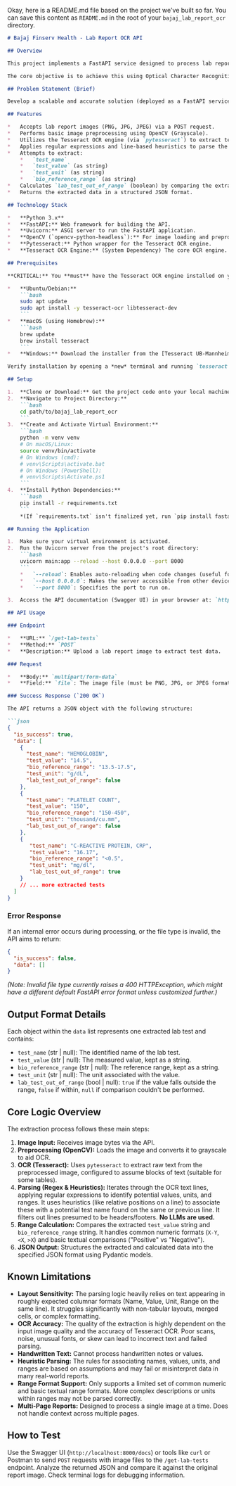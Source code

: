 Okay, here is a README.md file based on the project we've built so far. You can save this content as `README.md` in the root of your `bajaj_lab_report_ocr` directory.

```markdown
# Bajaj Finserv Health - Lab Report OCR API

## Overview

This project implements a FastAPI service designed to process lab report images and extract structured information, specifically targeting lab test names, their measured values, units, and biological reference ranges.

The core objective is to achieve this using Optical Character Recognition (OCR) and rule-based parsing **without relying on any Large Language Models (LLMs)** like GPT, Gemini, Claude, etc., as per the specific constraints of the Bajaj Finserv Health Data Science Q2 problem statement.

## Problem Statement (Brief)

Develop a scalable and accurate solution (deployed as a FastAPI service) to process lab report images, extracting all lab test names, their corresponding values, and reference ranges. Calculate whether the test value falls outside the reference range.

## Features

*   Accepts lab report images (PNG, JPG, JPEG) via a POST request.
*   Performs basic image preprocessing using OpenCV (Grayscale).
*   Utilizes the Tesseract OCR engine (via `pytesseract`) to extract text from the image.
*   Applies regular expressions and line-based heuristics to parse the OCR text and identify potential test entries.
*   Attempts to extract:
    *   `test_name`
    *   `test_value` (as string)
    *   `test_unit` (as string)
    *   `bio_reference_range` (as string)
*   Calculates `lab_test_out_of_range` (boolean) by comparing the extracted value and range strings numerically or textually where possible.
*   Returns the extracted data in a structured JSON format.

## Technology Stack

*   **Python 3.x**
*   **FastAPI:** Web framework for building the API.
*   **Uvicorn:** ASGI server to run the FastAPI application.
*   **OpenCV (`opencv-python-headless`):** For image loading and preprocessing.
*   **Pytesseract:** Python wrapper for the Tesseract OCR engine.
*   **Tesseract OCR Engine:** (System Dependency) The core OCR engine.

## Prerequisites

**CRITICAL:** You **must** have the Tesseract OCR engine installed on your system and accessible in your PATH. `pytesseract` is only a Python wrapper.

*   **Ubuntu/Debian:**
    ```bash
    sudo apt update
    sudo apt install -y tesseract-ocr libtesseract-dev
    ```
*   **macOS (using Homebrew):**
    ```bash
    brew update
    brew install tesseract
    ```
*   **Windows:** Download the installer from the [Tesseract UB-Mannheim repository](https://github.com/UB-Mannheim/tesseract/wiki). **Ensure you check the option to add Tesseract to your system PATH during installation.**

Verify installation by opening a *new* terminal and running `tesseract --version`.

## Setup

1.  **Clone or Download:** Get the project code onto your local machine.
2.  **Navigate to Project Directory:**
    ```bash
    cd path/to/bajaj_lab_report_ocr
    ```
3.  **Create and Activate Virtual Environment:**
    ```bash
    python -m venv venv
    # On macOS/Linux:
    source venv/bin/activate
    # On Windows (cmd):
    # venv\Scripts\activate.bat
    # On Windows (PowerShell):
    # venv\Scripts\Activate.ps1
    ```
4.  **Install Python Dependencies:**
    ```bash
    pip install -r requirements.txt
    ```
    *(If `requirements.txt` isn't finalized yet, run `pip install fastapi uvicorn[standard] python-multipart opencv-python-headless pytesseract`)*

## Running the Application

1.  Make sure your virtual environment is activated.
2.  Run the Uvicorn server from the project's root directory:
    ```bash
    uvicorn main:app --reload --host 0.0.0.0 --port 8000
    ```
    *   `--reload`: Enables auto-reloading when code changes (useful for development).
    *   `--host 0.0.0.0`: Makes the server accessible from other devices on your network (use `127.0.0.1` for local access only).
    *   `--port 8000`: Specifies the port to run on.

3.  Access the API documentation (Swagger UI) in your browser at: `http://localhost:8000/docs`

## API Usage

### Endpoint

*   **URL:** `/get-lab-tests`
*   **Method:** `POST`
*   **Description:** Upload a lab report image to extract test data.

### Request

*   **Body:** `multipart/form-data`
*   **Field:** `file`: The image file (must be PNG, JPG, or JPEG format).

### Success Response (`200 OK`)

The API returns a JSON object with the following structure:

```json
{
  "is_success": true,
  "data": [
    {
      "test_name": "HEMOGLOBIN",
      "test_value": "14.5",
      "bio_reference_range": "13.5-17.5",
      "test_unit": "g/dL",
      "lab_test_out_of_range": false
    },
    {
      "test_name": "PLATELET COUNT",
      "test_value": "150",
      "bio_reference_range": "150-450",
      "test_unit": "thousand/cu.mm",
      "lab_test_out_of_range": false
    },
    {
       "test_name": "C-REACTIVE PROTEIN, CRP",
       "test_value": "16.17",
       "bio_reference_range": "<0.5",
       "test_unit": "mg/dl",
       "lab_test_out_of_range": true
    }
    // ... more extracted tests
  ]
}
```

### Error Response

If an internal error occurs during processing, or the file type is invalid, the API aims to return:

```json
{
  "is_success": false,
  "data": []
}
```
*(Note: Invalid file type currently raises a 400 HTTPException, which might have a different default FastAPI error format unless customized further.)*

## Output Format Details

Each object within the `data` list represents one extracted lab test and contains:

*   `test_name` (str | null): The identified name of the lab test.
*   `test_value` (str | null): The measured value, kept as a string.
*   `bio_reference_range` (str | null): The reference range, kept as a string.
*   `test_unit` (str | null): The unit associated with the value.
*   `lab_test_out_of_range` (bool | null): `true` if the value falls outside the range, `false` if within, `null` if comparison couldn't be performed.

## Core Logic Overview

The extraction process follows these main steps:

1.  **Image Input:** Receives image bytes via the API.
2.  **Preprocessing (OpenCV):** Loads the image and converts it to grayscale to aid OCR.
3.  **OCR (Tesseract):** Uses `pytesseract` to extract raw text from the preprocessed image, configured to assume blocks of text (suitable for some tables).
4.  **Parsing (Regex & Heuristics):** Iterates through the OCR text lines, applying regular expressions to identify potential values, units, and ranges. It uses heuristics (like relative positions on a line) to associate these with a potential test name found on the same or previous line. It filters out lines presumed to be headers/footers. **No LLMs are used.**
5.  **Range Calculation:** Compares the extracted `test_value` string and `bio_reference_range` string. It handles common numeric formats (`X-Y`, `<X`, `>X`) and basic textual comparisons ("Positive" vs "Negative").
6.  **JSON Output:** Structures the extracted and calculated data into the specified JSON format using Pydantic models.

## Known Limitations

*   **Layout Sensitivity:** The parsing logic heavily relies on text appearing in roughly expected columnar formats (Name, Value, Unit, Range on the same line). It struggles significantly with non-tabular layouts, merged cells, or complex formatting.
*   **OCR Accuracy:** The quality of the extraction is highly dependent on the input image quality and the accuracy of Tesseract OCR. Poor scans, noise, unusual fonts, or skew can lead to incorrect text and failed parsing.
*   **Handwritten Text:** Cannot process handwritten notes or values.
*   **Heuristic Parsing:** The rules for associating names, values, units, and ranges are based on assumptions and may fail or misinterpret data in many real-world reports.
*   **Range Format Support:** Only supports a limited set of common numeric and basic textual range formats. More complex descriptions or units within ranges may not be parsed correctly.
*   **Multi-Page Reports:** Designed to process a single image at a time. Does not handle context across multiple pages.

## How to Test

Use the Swagger UI (`http://localhost:8000/docs`) or tools like `curl` or Postman to send `POST` requests with image files to the `/get-lab-tests` endpoint. Analyze the returned JSON and compare it against the original report image. Check terminal logs for debugging information.
```
